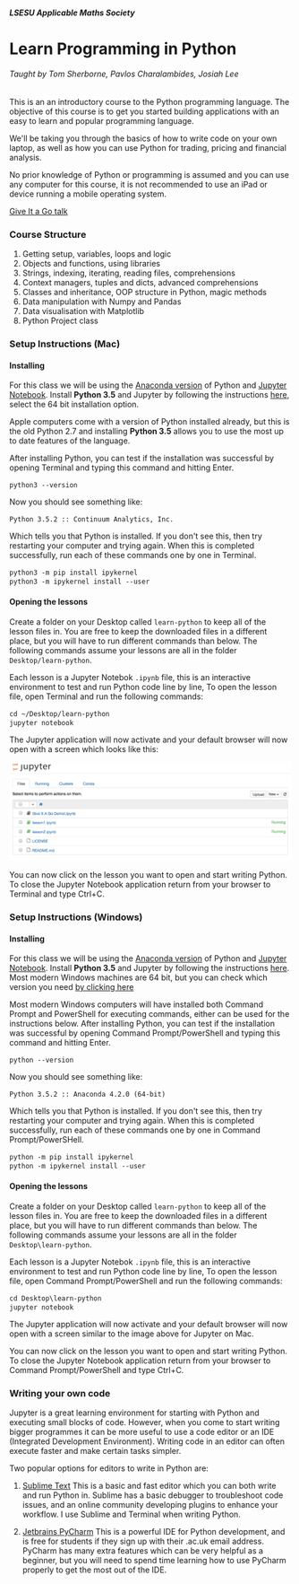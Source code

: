 ##### LSESU Applicable Maths Society
# Learn Programming in Python

###### Taught by Tom Sherborne, Pavlos Charalambides, Josiah Lee

This is an an introductory course to the Python programming language. The objective of this course is to get you started building applications with an easy to learn and popular programming language. 

We'll be taking you through the basics of how to write code on your own laptop, as well as how you can use Python for trading, pricing and financial analysis. 

No prior knowledge of Python or programming is assumed and you can use any computer for this course, it is not recommended to use an iPad or device running a mobile operating system.

[Give It a Go talk](https://docs.google.com/presentation/u/1/d/1FHhpGavkM2se9Wfj_FkO1n-plpa4-wDqUkBz-9Ui_MQ)

### Course Structure
1. Getting setup, variables, loops and logic
2. Objects and functions, using libraries
3. Strings, indexing, iterating, reading files, comprehensions
4. Context managers, tuples and dicts, advanced comprehensions
5. Classes and inheritance, OOP structure in Python, magic methods
6. Data manipulation with Numpy and Pandas
7. Data visualisation with Matplotlib
8. Python Project class

### Setup Instructions (Mac)
#### Installing

For this class we will be using the [Anaconda version](https://www.continuum.io/downloads) of Python and [Jupyter Notebook](http://jupyter.readthedocs.io/en/latest/install.html). Install __Python 3.5__ and Jupyter by following the instructions [here](https://www.continuum.io/downloads), select the 64 bit installation option.

Apple computers come with a version of Python installed already, but this is the old Python 2.7 and installing **Python 3.5** allows you to use the most up to date features of the language.

After installing Python, you can test if the installation was successful by opening Terminal and typing this command and hitting Enter.
```
python3 --version
```
Now you should see something like:
```
Python 3.5.2 :: Continuum Analytics, Inc.
```
Which tells you that Python is installed. If you don't see this, then try restarting your computer and trying again.
When this is completed successfully, run each of these commands one by one in Terminal. 
```
python3 -m pip install ipykernel
python3 -m ipykernel install --user
```

#### Opening the lessons
Create a folder on your Desktop called `learn-python` to keep all of the lesson files in. You are free to keep the downloaded files in a different place, but you will have to run different commands than below. The following commands assume your lessons are all in the folder `Desktop/learn-python`.

Each lesson is a Jupyter Notebok `.ipynb` file, this is an interactive environment to test and run Python code line by line, To open the lesson file, open Terminal and run the following commands:

```
cd ~/Desktop/learn-python
jupyter notebook
```
The Jupyter application will now activate and your default browser will now open with a screen which looks like this:

![Jupyter Opening Screen](images/jupyter_launch.png)

You can now click on the lesson you want to open and start writing Python. To close the Jupyter Notebook application return from your browser to Terminal and type Ctrl+C.

### Setup Instructions (Windows)
#### Installing

For this class we will be using the [Anaconda version](https://www.continuum.io/downloads) of Python and [Jupyter Notebook](http://jupyter.readthedocs.io/en/latest/install.html). Install __Python 3.5__ and Jupyter by following the instructions [here](https://www.continuum.io/downloads). Most modern Windows machines are 64 bit, but you can check which version you need [by clicking here](https://support.microsoft.com/en-gb/kb/827218)

Most modern Windows computers will have installed both Command Prompt and PowerShell for executing commands, either can be used for the instructions below. After installing Python, you can test if the installation was successful by opening Command Prompt/PowerShell and typing this command and hitting Enter.
```
python --version
```
Now you should see something like:
```
Python 3.5.2 :: Anaconda 4.2.0 (64-bit)
```
Which tells you that Python is installed. If you don't see this, then try restarting your computer and trying again.
When this is completed successfully, run each of these commands one by one in Command Prompt/PowerSHell. 
```
python -m pip install ipykernel
python -m ipykernel install --user
```

#### Opening the lessons

Create a folder on your Desktop called `learn-python` to keep all of the lesson files in. You are free to keep the downloaded files in a different place, but you will have to run different commands than below. The following commands assume your lessons are all in the folder `Desktop\learn-python`.

Each lesson is a Jupyter Notebok `.ipynb` file, this is an interactive environment to test and run Python code line by line, To open the lesson file, open Command Prompt/PowerShell and run the following commands:

```
cd Desktop\learn-python
jupyter notebook
```
The Jupyter application will now activate and your default browser will now open with a screen similar to the image above for Jupyter on Mac.

You can now click on the lesson you want to open and start writing Python. To close the Jupyter Notebook application return from your browser to Command Prompt/PowerShell and type Ctrl+C.

### Writing your own code

Jupyter is a great learning environment for starting with Python and executing small blocks of code. However, when you come to start writing bigger programmes it can be more useful to use a code editor or an IDE (Integrated Development Environment). Writing code in an editor can often execute faster and make certain tasks simpler.

Two popular options for editors to write in Python are:

1. [Sublime Text](https://www.sublimetext.com/)
	This is a basic and fast editor which you can both write and run Python in. Sublime has a basic debugger to troubleshoot code issues, and an online community developing plugins to enhance your workflow. I use Sublime and Terminal when writing Python.

2. [Jetbrains PyCharm](https://www.jetbrains.com/pycharm/)
	This is a powerful IDE for Python development, and is free for students if they sign up with their .ac.uk email address. PyCharm has many extra features which can be very helpful as a beginner, but you will need to spend time learning how to use PyCharm properly to get the most out of the IDE.


